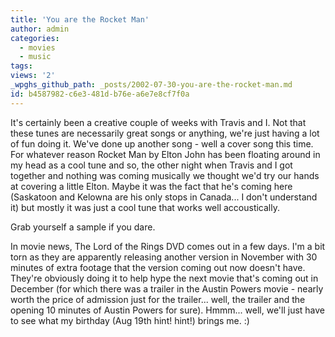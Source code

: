 ```yaml
---
title: 'You are the Rocket Man'
author: admin
categories:
  - movies
  - music
tags: 
views: '2'
_wpghs_github_path: _posts/2002-07-30-you-are-the-rocket-man.md
id: b4587982-c6e3-481d-b76e-a6e7e8cf7f0a
---
```

<p>It's certainly been a creative couple of weeks with Travis and I. Not that these tunes are necessarily great songs or anything, we're just having a lot of fun doing it. We've done up another song - well a cover song this time. For whatever reason Rocket Man by Elton John has been floating around in my head as a cool tune and so, the other night when Travis and I got together and nothing was coming musically we thought we'd try our hands at covering a little Elton. Maybe it was the fact that he's coming here (Saskatoon and Kelowna are his only stops in Canada... I don't understand it) but mostly it was just a cool tune that works well accoustically.</p>
<p>Grab yourself a sample if you dare.</p>
<p>In movie news, The Lord of the Rings DVD comes out in a few days. I'm a bit torn as they are apparently releasing another version in November with 30 minutes of extra footage that the version coming out now doesn't have. They're obviously doing it to help hype the next movie that's coming out in December (for which there was a trailer in the Austin Powers movie - nearly worth the price of admission just for the trailer... well, the trailer and the opening 10 minutes of Austin Powers for sure). Hmmm... well, we'll just have to see what my birthday (Aug 19th hint! hint!) brings me. :)</p>
